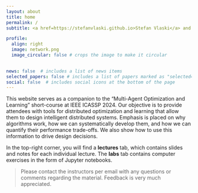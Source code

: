```yaml
---
layout: about
title: home
permalink: /
subtitle: <a href=https://stefanvlaski.github.io>Stefan Vlaski</a> and <a href=https://asl.epfl.ch>Ali H. Sayed</a>

profile:
  align: right
  image: network.png
  image_circular: false # crops the image to make it circular
  

news: false  # includes a list of news items
selected_papers: false # includes a list of papers marked as "selected={true}"
social: false  # includes social icons at the bottom of the page
---
```

This website serves as a companion to the “Multi-Agent Optimization and Learning” short-course at IEEE ICASSP 2024. Our objective is to provide attendees with tools for distributed optimization and learning that allow them to design intelligent distributed systems. Emphasis is placed on why algorithms work, how we can systematically develop them, and how we can quantify their performance trade-offs. We also show how to use this information to drive design decisions. 

In the top-right corner, you will find a **lectures** tab, which contains slides and notes for each individual lecture. The **labs** tab contains computer exercises in the form of Jupyter notebooks.

> Please contact the instructors per email with any questions or comments regarding the material. Feedback is very much appreciated.
